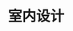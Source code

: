 ---
pageName: examination
title: 室内设计
period: 2017年01月
courseID: "00709"
description: 注意事项：<br />1. 本试卷分为两部分，第一部分为选择题，第二部分为非选择题。<br />2. 应考者必须按试题顺序在答题卡指定位置上作答，答在试卷上无效。<br />3. 涂写部分、画图部分必须使用2B铅笔，书写部分必须使用黑色字迹签字笔。
sections:
  - title: 选择题（共 15 分）
    topics: 
      - title: 单项选择题：本大题共 15 小题，每小题 1 分，共 15 分。在每小题列出的备选项中只有一项是最符合题目要求的，请将其选出。
        questions: 
          - title: 室内设计的基本出发点是全面筹划人的生理、心理、情感和
            type: radio
            options:
              - answer: 生活方式
                isTrue: true
              - answer: 爱好
                isTrue: false
              - answer: 审美
                isTrue: false
              - answer: 使用
                isTrue: false
          - title: 中国传统建筑的结构形式是
            type: radio
            options:
              - answer: 梁板结构
                isTrue: false
              - answer: 木框架结构
                isTrue: true
              - answer: 拱形结构
                isTrue: false
              - answer: 悬挑结构
                isTrue: false
          - title: 平衡感的产生来自对称和
            type: radio
            options:
              - answer: 均衡
                isTrue: true
              - answer: 协制
                isTrue: false
              - answer: 对比
                isTrue: false
              - answer: 隐喻
                isTrue: false
          - title: 四川成都的民居正厅往往做一樘不到顶的门窗，以为屏蔽，称为
            type: radio
            options:
              - answer: 板门
                isTrue: false
              - answer: 屏风
                isTrue: false
              - answer: 抱厅门
                isTrue: true
              - answer: 槛窗
                isTrue: false
          - title: 20 世纪初期由德国、前苏联、荷兰等一批具有民主思想的激进知识分子创立的建筑思想和建筑形式，称为
            type: radio
            options:
              - answer: 近代建筑
                isTrue: false
              - answer: 现代主义建筑
                isTrue: true
              - answer: 近代建筑语言
                isTrue: false
              - answer: 后现代主义建筑
                isTrue: false
          - title: 为了使方案更加合理、可靠，得到投资者和使用者的认可，需要对方案进行
            type: radio
            options:
              - answer: 评价和检验
                isTrue: true
              - answer: 归纳与抽象
                isTrue: false
              - answer: 观察与分析
                isTrue: false
              - answer: 类似与联想
                isTrue: false
          - title: 由于使用的灯具不同，从而使光照产生不同的光照效果，产生的光线大致分为直射光、反射光和
            type: radio
            options:
              - answer: 眩光
                isTrue: false
              - answer: 冷色光
                isTrue: false
              - answer: 暖色光
                isTrue: false
              - answer: 漫射光
                isTrue: true
          - title: 构成空间的最基本的要素是形体、质感和
            type: radio
            options:
              - answer: 色彩
                isTrue: true
              - answer: 家具
                isTrue: false
              - answer: 温度
                isTrue: false
              - answer: 灯光
                isTrue: false
          - title: 根据声音传播的特点，室内密封条件越好、界面材料密度越大，越利于 
            type: radio
            options:
              - answer: 保温
                isTrue: false
              - answer: 隔音
                isTrue: true
              - answer: 采光
                isTrue: false
              - answer: 通风
                isTrue: false
          - title: 家具用材中沿用最久、使用最广的材料是
            type: radio
            options:
              - answer: 竹类
                isTrue: false
              - answer: 石材
                isTrue: true
              - answer: 塑料
                isTrue: false
              - answer: 木材
                isTrue: false
          - title: 下列不属丁玻璃材料的是
            type: radio
            options:
              - answer: 平板玻璃
                isTrue: false
              - answer: 有机玻璃
                isTrue: false
              - answer: 钢化玻璃
                isTrue: false
              - answer: 中空玻璃
                isTrue: true
          - title: 确定通道和门的最小高度，选择尺寸的依据为
            type: radio
            options:
              - answer: 较小尺寸
                isTrue: false
              - answer: 最大尺寸
                isTrue: true
              - answer: 最小尺寸
                isTrue: false
              - answer: 女性尺寸
                isTrue: false
          - title: 在室内设计中，下列不属于常用的平面图比例的是 
            type: radio
            options:
              - answer: 1:1
                isTrue: true
              - answer: 1:20
                isTrue: false
              - answer: 1:50
                isTrue: false
              - answer: 1:100
                isTrue: false
          - title: 在室内设计中，气泡图屈丁
            type: radio
            options:
              - answer: 轴测图
                isTrue: false
              - answer: 正投影图
                isTrue: false
              - answer: 构思草图
                isTrue: true
              - answer: 透视图
                isTrue: false
          - title: 编制材料计划，组织货源的订货采购、储存保管、供料和合理使用等一系列工作称为
            type: radio
            options:
              - answer: 施工考察
                isTrue: false
              - answer: 施工组织
                isTrue: false
              - answer: 材料处理
                isTrue: true
              - answer: 施工准备
                isTrue: false
  - title: 非选择题（共 85 分）
    topics: 
      - title: 名词解释题：本大题共 5 小题，每小题 3 分，共 15 分。
        questions: 
          - title: 悬挑结构
            type: textarea
            answer: 悬挑结构是用支撑物和挑梁组成的结构体系，分为单向出挑、双向出挑和辐射出挑几种形式。
          - title: 比例
            type: textarea
            answer: 比例是指要素本身、要素之间、局部与整体之间在度晕上的一 种制约关系。
          - title: 装饰照明
            type: textarea
            answer: 为了对室内进行装饰处理，增强空间的变化和层次感，制造某种环境气氛所用的照明布局。
          - title: 室内热环境
            type: textarea
            answer: 也称“室内气候”，是由室内温度、湿度、气流和辐射四种参数综合形成。
          - title: 平面图
            type: textarea
            answer: 平面图是其他设计图的基础，采用的是从上向下的俯瞰效果，如同空间被水平切开并移除了天花或楼上部分。
      - title: 判断改错题：本大题共 5 小题，每小题 4 分，共 20 分。判断下列各题划线处的正误，在  “答题卡” 的试题序号后，正确的划上 “√”, 错误的划上 “X”,井改正错误。
        questions: 
          - title: 中国古典园林建筑中的“借景”手法，就是一种空间的<u>渗透</u>。
            type: yesOrNo
            isTrue: true
            answer: 
          - title: 中国的传统建筑彩画出现<u>南方</u>的“和玺彩画”和<u>北方</u>的“苏式彩画”。
            type: yesOrNo
            isTrue: false
            answer: 将“南方”改为“北方”，"北方”改为“南方”。
          - title: <u>形象思维</u>是用感性的、直觉的材料进行的思维活动。
            type: yesOrNo
            isTrue: true
            answer: 
          - title: 大理石属于中硬材料，多用于<u>室外饰面</u>。
            type: yesOrNo
            isTrue: false
            answer: 将“室外饰面”改为“建筑内部饰面”。
          - title: <u>卫生间设计</u>应考虑照明、换气、防水和用电安全。
            type: yesOrNo
            isTrue: true
            answer: 
      - title: 简答题：本大题共 5 小题，每小题 6 分，共 30 分。
        questions: 
          - title: 如何理解室内设计中“以人为本”的原则？
            type: textarea
            answer: （1）室内设计为人们提供的不是纯粹艺术品，而是 一 个实在的生活空间，人们必须通过对这个空间环境的具体使用和对其中的设施、设备的操作，才能体验、感受到设计的价值以及我们为增进人们的生活质量所付出的创造性劳动。（4分）<br />（2）设计者对人性的关爱、对历史、文化和社会价值观的理解，就融会在这个人为的空间环境之中。只有坚待“以人为本”的原则，才能实现设计的真正价值。（ 2 分）
          - title: 简述形式语言的三种类型。
            type: textarea
            answer: （1）肖似型符号。（2分）<br />（2）指示型符号。（2分）<br />（3）象征型符号。（2分）
          - title: 简述室内设计中色彩设计的原则。
            type: textarea
            answer: （1）功能性原则。（2分）<br />（2）形式美原则。（1分）<br />（3）客观性原则。（1分）<br />（4）地域性原则。（1分）<br />（5）象征性原则。（1分）
          - title: 简述室内设计图形表达的几种方式。
            type: textarea
            answer: （1）草图。（1.5分）<br />（2）正投影图。（1.5分）<br />（3）轴测图。（1.5分）<br />（4）透视图。（1.5分）
          - title: 室内设计中，设计定位操作程序的步骤是什么？
            type: textarea
            answer: （1）选择或预设设计目标。（1.5分）<br />（2）进行社会调研。（1.5分）<br />（3）对收集到的信息进行分类整理。（1.5分）<br />（4）提出明确的工作目标和工作计划。（1.5分）
      - title: 设计表现题：本大题共 1 小题，20 分。
        questions: 
          - title: 题目：设计一 个画廊。<br />要求：至少使用两种陈设家具，体现空间的有效利用，功能布局合理，比例关系准确， 具有较好的设计创意。<br />表现方式：在试卷空臼处分别画出平面布置图、一张效果图。手绘完成，简单着色。（注：设计过程中不得离开座位。）
            type: textarea
            answer: （1）空间性质与题目符合（3分）<br />（2）布局合理，比例关系准确（3分）<br />（3）运用了至少两种陈设家具，如展架等（6分）<br />（4）有一定的创意（4分）<br />（5）图纸整洁，美观（4分）

---
